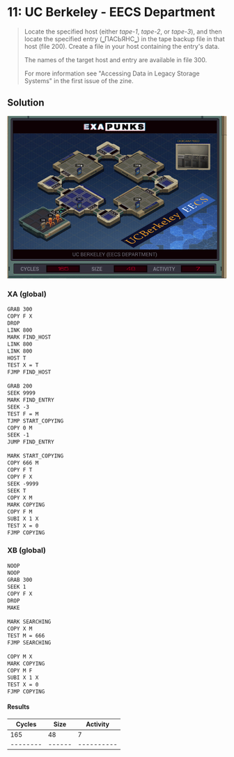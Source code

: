 # 11: UC Berkeley - EECS Department

> ﻿Locate the specified host (either *tape-1*, *tape-2*, or *tape-3*), and then locate the specified entry (‗ПАСЬЯНС‗) in the tape backup file in that host (file 200). Create a file in your host containing the entry's data.
> 
> The names of the target host and entry are available in file 300.
> 
> For more information see "Accessing Data in Legacy Storage Systems" in the first issue of the zine.

## Solution

<div align="center"><img src="EXAPUNKS - UC Berkeley (165, 48, 7, 2022-12-05-19-21-30).gif" /></div>

### XA (global)
```exa
GRAB 300
COPY F X
DROP
LINK 800
MARK FIND_HOST
LINK 800
LINK 800
HOST T
TEST X = T
FJMP FIND_HOST

GRAB 200
SEEK 9999
MARK FIND_ENTRY
SEEK -3
TEST F = M
TJMP START_COPYING
COPY 0 M
SEEK -1
JUMP FIND_ENTRY

MARK START_COPYING
COPY 666 M
COPY F T
COPY F X
SEEK -9999
SEEK T
COPY X M
MARK COPYING
COPY F M
SUBI X 1 X
TEST X = 0
FJMP COPYING
```

### XB (global)
```exa
NOOP
NOOP
GRAB 300
SEEK 1
COPY F X
DROP
MAKE

MARK SEARCHING
COPY X M
TEST M = 666
FJMP SEARCHING

COPY M X
MARK COPYING
COPY M F
SUBI X 1 X
TEST X = 0
FJMP COPYING
```

#### Results
| Cycles | Size | Activity |
|--------|------|----------|
| 165    | 48   | 7        |
|--------|------|----------|
